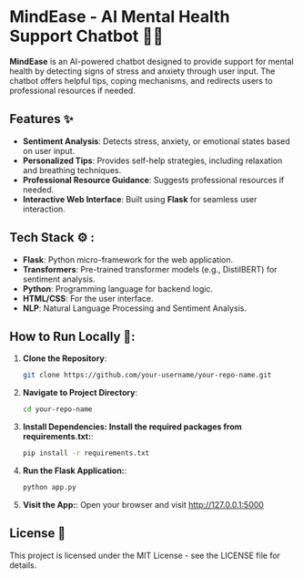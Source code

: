 # MindEase - AI Mental Health Support Chatbot 🧠💬

**MindEase** is an AI-powered chatbot designed to provide support for mental health by detecting signs of stress and anxiety through user input. The chatbot offers helpful tips, coping mechanisms, and redirects users to professional resources if needed.

## Features ✨
- **Sentiment Analysis**: Detects stress, anxiety, or emotional states based on user input.
- **Personalized Tips**: Provides self-help strategies, including relaxation and breathing techniques.
- **Professional Resource Guidance**: Suggests professional resources if needed.
- **Interactive Web Interface**: Built using **Flask** for seamless user interaction.

## Tech Stack ⚙️ :
- **Flask**: Python micro-framework for the web application.
- **Transformers**: Pre-trained transformer models (e.g., DistilBERT) for sentiment analysis.
- **Python**: Programming language for backend logic.
- **HTML/CSS**: For the user interface.
- **NLP**: Natural Language Processing and Sentiment Analysis.

## How to Run Locally 🚀:

1. **Clone the Repository**:
   ```bash
   git clone https://github.com/your-username/your-repo-name.git
2. **Navigate to Project Directory**:
    ```bash
   cd your-repo-name
3. **Install Dependencies: Install the required packages from requirements.txt:**:
    ```bash
   pip install -r requirements.txt
4. **Run the Flask Application:**:
    ```bash
   python app.py
5. **Visit the App:**:
    Open your browser and visit http://127.0.0.1:5000

## License 📄
This project is licensed under the MIT License - see the LICENSE file for details.
